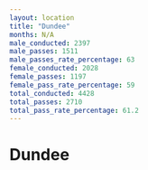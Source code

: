 ```yaml
---
layout: location
title: "Dundee"
months: N/A
male_conducted: 2397
male_passes: 1511
male_passes_rate_percentage: 63
female_conducted: 2028
female_passes: 1197
female_pass_rate_percentage: 59
total_conducted: 4428
total_passes: 2710
total_pass_rate_percentage: 61.2
---
```


# Dundee
